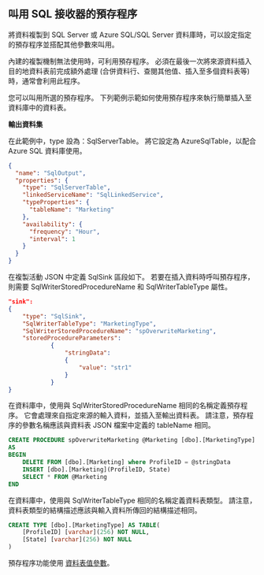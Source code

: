 ## <a name="invoking-stored-procedure-for-sql-sink"></a>叫用 SQL 接收器的預存程序
將資料複製到 SQL Server 或 Azure SQL/SQL Server 資料庫時，可以設定指定的預存程序並搭配其他參數來叫用。 

內建的複製機制無法使用時，可利用預存程序。 必須在最後一次將來源資料插入目的地資料表前完成額外處理 (合併資料行、查閱其他值、插入至多個資料表等) 時，通常會利用此程序。 

您可以叫用所選的預存程序。 下列範例示範如何使用預存程序來執行簡單插入至資料庫中的資料表。 

**輸出資料集**

在此範例中，type 設為：SqlServerTable。 將它設定為 AzureSqlTable，以配合 Azure SQL 資料庫使用。 

```json
{
  "name": "SqlOutput",
  "properties": {
    "type": "SqlServerTable",
    "linkedServiceName": "SqlLinkedService",
    "typeProperties": {
      "tableName": "Marketing"
    },
    "availability": {
      "frequency": "Hour",
      "interval": 1
    }
  }
}
```

在複製活動 JSON 中定義 SqlSink 區段如下。 若要在插入資料時呼叫預存程序，則需要 SqlWriterStoredProcedureName 和 SqlWriterTableType 屬性。

```json
"sink":
{
    "type": "SqlSink",
    "SqlWriterTableType": "MarketingType",
    "SqlWriterStoredProcedureName": "spOverwriteMarketing", 
    "storedProcedureParameters":
            {
                "stringData": 
                {
                    "value": "str1"     
                }
            }
}
```

在資料庫中，使用與 SqlWriterStoredProcedureName 相同的名稱定義預存程序。 它會處理來自指定來源的輸入資料，並插入至輸出資料表。 請注意，預存程序的參數名稱應該與資料表 JSON 檔案中定義的 tableName 相同。

```sql
CREATE PROCEDURE spOverwriteMarketing @Marketing [dbo].[MarketingType] READONLY, @stringData varchar(256)
AS
BEGIN
    DELETE FROM [dbo].[Marketing] where ProfileID = @stringData
    INSERT [dbo].[Marketing](ProfileID, State)
    SELECT * FROM @Marketing
END
```
在資料庫中，使用與 SqlWriterTableType 相同的名稱定義資料表類型。 請注意，資料表類型的結構描述應該與輸入資料所傳回的結構描述相同。

```sql
CREATE TYPE [dbo].[MarketingType] AS TABLE(
    [ProfileID] [varchar](256) NOT NULL,
    [State] [varchar](256) NOT NULL
)
```
預存程序功能使用 [資料表值參數](https://msdn.microsoft.com/library/bb675163.aspx)。


